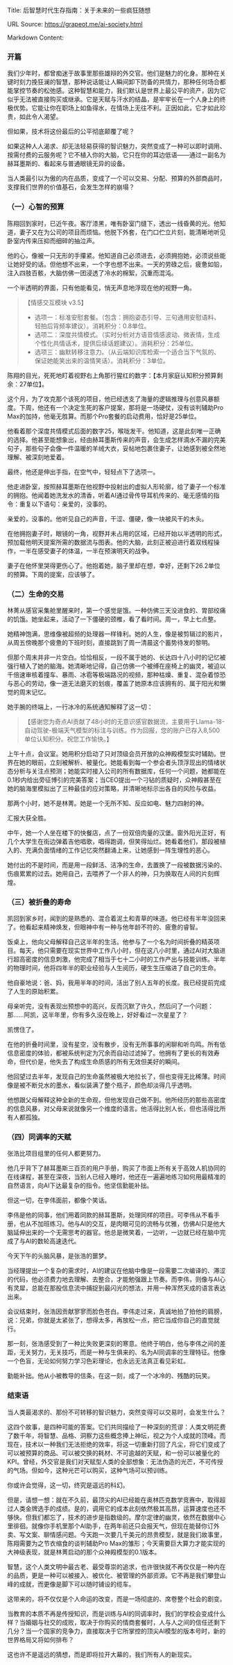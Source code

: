 Title: 后智慧时代生存指南：关于未来的一些疯狂随想

URL Source: https://grapeot.me/ai-society.html

Markdown Content:
### 开篇

我们少年时，都曾痴迷于故事里那些雄辩的外交官。他们是魅力的化身。那种在关键时刻力挽狂澜的智慧，那种说话能让人瞬间卸下防备的共情力，那种任何场合都能掌控节奏的松弛感。这种智慧和能力，我们默认是世界上最公平的资产，因为它似乎无法被直接购买或继承。它是天赋与汗水的结晶，是牢牢长在一个人身上的终极优势。它能让你在职场上如鱼得水，在情场上无往不利。正因如此，它才如此珍贵，如此令人渴望。

但如果，技术将这份最后的公平彻底颠覆了呢？

如果这种人人渴求、却无法轻易获得的智识魅力，突然变成了一种可以即时调用、按需付费的云服务呢？它不植入你的大脑，它只在你的耳边低语——通过一副名为赫耳墨斯的、看起来与普通眼镜无异的设备。

当人类最引以为傲的内在品质，变成了一个可以交易、分配、预算的外部商品时，支撑我们世界的价值基石，会发生怎样的崩塌？

### （一）心智的预算

陈翔回到家时，已近午夜。客厅漆黑，唯有卧室门缝下，透出一线昏黄的光。他知道，妻子又在为公司的项目而烦恼。他脱下外套，在门口伫立片刻，能清晰地听见卧室内传来压抑而细碎的抽泣声。

他的心，像被一只无形的手攥紧。他知道自己必须进去，必须拥抱她，必须说些能让她好受的话。但他想不出来，一个字也想不出来。一天的劳碌之后，疲惫如铅，注入四肢百骸，大脑仿佛一团浸透了冷水的棉絮，沉重而混沌。

一个半透明的界面，只有他能看见，悄无声息地浮现在他的视野一角。

> 【情感交互模块 v3.5】
> 
> 
> *   选项一：标准安慰套餐。（包含：拥抱姿态引导、三句通用安慰语料、轻拍后背频率建议）。消耗积分：0.8单位。
> *   选项二：深度共情模式。（实时分析对方语音情感波动、微表情，生成个性化共情话术，提供后续话题建议）。消耗积分：25单位。
> *   选项三：幽默转移注意力。（从云端知识库检索一个适合当下气氛的、保证她能笑出来的温情笑话）。消耗积分：3单位。

陈翔的目光，死死地盯着视野右上角那行猩红的数字：【本月家庭认知积分预算剩余：27单位】。

这个月，为了攻克那个该死的项目，他已经透支了海量的逻辑推理与创意风暴额度。下周，他还有一个决定生死的客户提案，那将是一场硬仗，没有谈判辅助Pro Max的加持，他毫无胜算。而那个Pro套餐的启动费用，恰好是25单位。

他看着那个深度共情模式后面的数字25，喉咙发干。他知道，这是此刻唯一正确的选择。他甚至能想象出，经由赫耳墨斯传来的声音，会生成怎样滴水不漏的完美句子，那些句子会像一件温暖的羊绒大衣，妥帖地包裹住妻子，让她感到被全然地理解、被深刻地爱着。

最终，他还是伸出手指，在空气中，轻轻点下了选项一。

他走进卧室，按照赫耳墨斯在他视野中投射出的虚拟人形轮廓，给了妻子一个标准的拥抱。他闻着她洗发水的清香，听着AI通过骨传导耳机传来的、毫无感情的指令：重复以下语句：亲爱的，没事的。

亲爱的，没事的。他听见自己的声音，干涩、僵硬，像一块被风干的木头。

在他拥抱妻子时，眼镜的一角，视野并未占用的区域，已经开始以半透明的形式，预加载他明天提案所需的数据流与图表。他的大脑，此刻正被迫进行着双线程操作，一半在感受妻子的体温，一半在预演明天的战争。

妻子在他怀里哭得更伤心了。他抱着她，脑子里却在想，幸好，还剩下26.2单位的预算。下周的提案，应该够了。

### （二）生命的交易

林菁从感官采集舱里醒来时，第一个感觉是饿。一种仿佛三天没进食的、胃部绞痛的饥饿。她坐起来，活动了一下僵硬的颈椎，看了看时间。周一，早上七点整。

她精神饱满，思维像被超频的处理器一样锋利。她的人生，像是被剪辑过的影片，从周五傍晚那个疲惫的下班时刻，直接跳到了周一清晨这个蓄势待发的黎明。

但那个周末并非一片空白。恰恰相反，一段不属于她的、长达四十八小时的记忆被强行植入了她的脑海。她清晰地记得，自己仿佛一个被缚在座椅上的幽灵，被迫以千倍速审核着撞车、暴雨、冰雹等极端路况的视频，那种枯燥、重复、混杂着惊恐与恶心的劳动，像一道无法磨灭的划痕，覆盖了她原本应该拥有的、属于阳光和懒觉的周末记忆。

她手腕的终端上，一行冰冷的系统通知解释了这一切：

> 【感谢您为奇点AI贡献了48小时的无意识感官数据流，主要用于Llama-18-自动驾驶-极端天气模型的标注与训练。作为回报，您的账户已存入8,500单位认知积分。祝您工作愉快。】

上午十点，会议室。她用积分启动了只对顶级会员开放的众神殿模型实时辅助。世界在她的眼前，立刻被解析、被量化。她能看到每一个参会者头顶浮现出的情绪状态分析与关注点预测；她能实时接入公司的所有数据库，任何一个问题，她都能在0.1秒内给出旁征博引的完美答案；当CEO提出一个刁钻的质疑时，众神殿甚至在她的脑海里模拟出了三种最佳的应对策略，并清晰地标示出各自的风险与收益。

那两个小时，她不是林菁。她是一个无所不知、反应如电、魅力四射的神。

汇报大获全胜。

中午，她一个人坐在楼下的快餐店，点了一份双倍肉量的汉堡。窗外阳光正好，有几个大学生在街边弹着吉他唱歌，唱得跑调，但笑得灿烂。她看着他们，那段被植入的、充满负面情绪的工作记忆突然翻涌上来，让她感到一阵生理性的恶心。

她付出的不是时间，而是用一段鲜活、洁净的生命，去置换了一段被数据污染的、伤痕累累的过去。她用自己，去喂养了一个非人的神，只为换取在人间的片刻辉煌。

### （三）被折叠的寿命

凯回到家乡时，闻到的是熟悉的、混合着泥土和青草的味道。他已经有半年没回来了。他看起来精神焕发，但眼神中有一种与他年龄不符的、疲惫的睿智。

饭桌上，他向父母解释自己这半年的生活。他参与了一个名为时间折叠的精英项目。每天，他只需要在现实世界中工作八小时，但在这八小时里，通过AI对大脑进行超高密度的信息刺激，他完成了相当于七十二小时的工作产出与技能训练。半年的物理时间，他将四年半的职业经验与人生阅历，硬生生压缩进了自己的生命。

他自豪地说：爸、妈，我用半年的时间，活出了别人五年的长度。我已经提前完成了人生的原始积累。

母亲听完，没有表现出预想中的高兴，反而沉默了许久，然后问了一个问题：那……阿凯，这半年里，你有多久没在晚上，好好看过一次星星了？

凯愣住了。

在他的折叠时间里，没有星空，没有散步，没有无所事事的闲聊和听鸟鸣。所有低信息密度的体验，都被系统判定为冗余而自动过滤掉了。他拥有了更长的有效寿命，但代价是，他失去了构成生命质感的所有无效但美好的瞬间。

他回望过去半年，发现自己的生命虽然被极大地拉长了，但也变得无比稀薄。时间像是被不断兑水的墨水，看似装满了整个瓶子，颜色却淡得几乎透明。

他想跟父母解释这种全新的生命观，但他发现自己做不到。他所经历的那些高密度的信息风暴，对父母来说就像另一个维度的语言。他活得比别人长，但也活得比所有人都孤独。

### （四）同调率的天赋

张浩比项目组里的任何人都更努力。

他几乎背下了赫耳墨斯三百页的用户手册，购买了市面上所有关于高效人机协同的在线课程，甚至在深夜，当别人已经入睡时，他还在一遍遍地练习如何用最精准的自然语言，向AI下达最复杂的指令。他坚信勤能补拙。

但这一切，在李伟面前，都像个笑话。

李伟是他的同事，他们用着同款的赫耳墨斯，处理同样的项目。可李伟从不看手册，也从不加班练习。他与AI的交互，是肉眼可见的流畅与优雅，仿佛AI只是他大脑延伸出来的一个无需思考的器官。他总是微笑着，一边听，一边就已经在脑中完成了与AI的数轮高速迭代。

今天下午的头脑风暴，是张浩的噩梦。

当经理提出一个复杂的需求时，AI的建议在他脑中像是一段需要二次编译的、滞涩的代码，他必须费力地去理解、去整合，才能勉强跟上节奏。而李伟，则像与AI心有灵犀，总能在那股信息流中捕捉到最闪光的想法，并用一种浑然天成的语言表达出来。

会议结束时，张浩因贡献寥寥而脸色苍白。李伟走过来，真诚地拍了拍他的肩膀，说：兄弟，你就是太紧张了，想得太多，再放松一点，把它当成你自己的直觉就行。

那一刻，张浩感受到了一种比失败更深刻的寒意。他终于明白，他与李伟之间的差距，无关努力，无关技巧，而是一种与生俱来的、名为AI同调率的生理特征。他像一个色盲，无论如何努力学习色彩理论，也永远无法真正看见彩虹。

勤能补拙。他从小被教导的信条，在这一刻，成了一个冰冷的、残酷的玩笑。

### 结束语

当人类最渴求的、那份不可转移的智识魅力，突然变得可以交易时，会发生什么？

这四个故事，是四种可能的答案。它们共同描绘了一种深刻的荒谬：人类文明花费了数千年，将智慧、品格、洞察力这些概念捧上神坛，视之为个人成就的顶峰。而现在，技术以一种我们无法拒绝的效率，将这一切重新打回了凡尘，将它们变成了可以被预算的商品、可以被交换的耗材、不可逾越的天赋，和一份可以被量化的KPI。曾经，外交官是我们对天赋型人类的全部想象：无法伪造的光芒，不可传授的气场。但如今，这种光芒可以购买，这种气场可以预训练。

你或许会觉得，这一切，终究是遥远的科幻。

但是，请想一想：就在不久前，最顶尖的AI已经能在奥林匹克数学竞赛中，取得超过人类金牌选手的成绩。是的，调用它的成本此刻依然极其高昂，运算速度也还不够快。但我们都忘了，技术的进步是指数级的。摩尔定律的幽灵，依然在数据中心里徘徊。就像你手机里那个AI助手，在两年前还只会报天气，但现在能替你订外卖、写文案、聊情感问题。今天跑一次要几千美元的昂贵模型，就是我们故事里，陈翔需要为之节衣缩食的谈判辅助Pro Max的雏形；今天需要巨大算力才能实现的大神级表现，就是林菁启动的那个众神殿模型的0.1版本。

智慧，这个人类文明中最古老、最受尊崇的追求，也许很快就不再仅仅是一种内在的品质，更是一种可以被接入、被优化、被管理的外部资源。它不再是我们攀登山峰的成就，而更像是脚下可以随时铺设的缆车。

这带来的，将不仅仅是个人命运的改变，而是一场彻底的、席卷整个社会的剧变。

当教育的本质不再是传授知识，而是训练与AI的同调率时，我们的学校会变成什么样？当婚姻与社交的成败，取决于你购买的情商套餐时，人与人之间的信任还剩下几分？当一个国家的竞争力，直接取决于它所掌控的顶尖AI模型的版本号时，新的世界格局又将如何排布？

这也许不是遥远的猜想，而是即将拉开大幕的，我们所有人的新现实。

